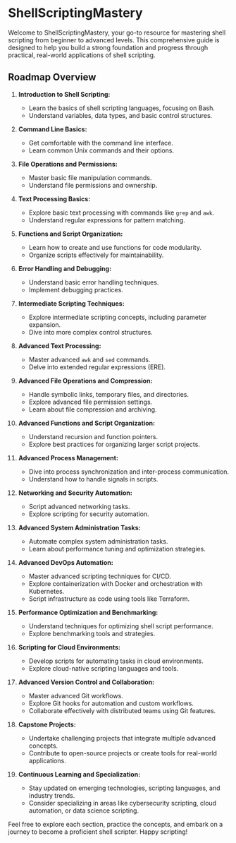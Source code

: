 # ShellScriptingMastery

Welcome to ShellScriptingMastery, your go-to resource for mastering shell scripting from beginner to advanced levels. This comprehensive guide is designed to help you build a strong foundation and progress through practical, real-world applications of shell scripting.

## Roadmap Overview

1. **Introduction to Shell Scripting:**
   - Learn the basics of shell scripting languages, focusing on Bash.
   - Understand variables, data types, and basic control structures.

2. **Command Line Basics:**
   - Get comfortable with the command line interface.
   - Learn common Unix commands and their options.

3. **File Operations and Permissions:**
   - Master basic file manipulation commands.
   - Understand file permissions and ownership.

4. **Text Processing Basics:**
   - Explore basic text processing with commands like `grep` and `awk`.
   - Understand regular expressions for pattern matching.

5. **Functions and Script Organization:**
   - Learn how to create and use functions for code modularity.
   - Organize scripts effectively for maintainability.

6. **Error Handling and Debugging:**
   - Understand basic error handling techniques.
   - Implement debugging practices.

7. **Intermediate Scripting Techniques:**
   - Explore intermediate scripting concepts, including parameter expansion.
   - Dive into more complex control structures.

8. **Advanced Text Processing:**
   - Master advanced `awk` and `sed` commands.
   - Delve into extended regular expressions (ERE).

9. **Advanced File Operations and Compression:**
   - Handle symbolic links, temporary files, and directories.
   - Explore advanced file permission settings.
   - Learn about file compression and archiving.

10. **Advanced Functions and Script Organization:**
    - Understand recursion and function pointers.
    - Explore best practices for organizing larger script projects.

11. **Advanced Process Management:**
    - Dive into process synchronization and inter-process communication.
    - Understand how to handle signals in scripts.

12. **Networking and Security Automation:**
    - Script advanced networking tasks.
    - Explore scripting for security automation.

13. **Advanced System Administration Tasks:**
    - Automate complex system administration tasks.
    - Learn about performance tuning and optimization strategies.

14. **Advanced DevOps Automation:**
    - Master advanced scripting techniques for CI/CD.
    - Explore containerization with Docker and orchestration with Kubernetes.
    - Script infrastructure as code using tools like Terraform.

15. **Performance Optimization and Benchmarking:**
    - Understand techniques for optimizing shell script performance.
    - Explore benchmarking tools and strategies.

16. **Scripting for Cloud Environments:**
    - Develop scripts for automating tasks in cloud environments.
    - Explore cloud-native scripting languages and tools.

17. **Advanced Version Control and Collaboration:**
    - Master advanced Git workflows.
    - Explore Git hooks for automation and custom workflows.
    - Collaborate effectively with distributed teams using Git features.

18. **Capstone Projects:**
    - Undertake challenging projects that integrate multiple advanced concepts.
    - Contribute to open-source projects or create tools for real-world applications.

19. **Continuous Learning and Specialization:**
    - Stay updated on emerging technologies, scripting languages, and industry trends.
    - Consider specializing in areas like cybersecurity scripting, cloud automation, or data science scripting.

Feel free to explore each section, practice the concepts, and embark on a journey to become a proficient shell scripter. Happy scripting!
